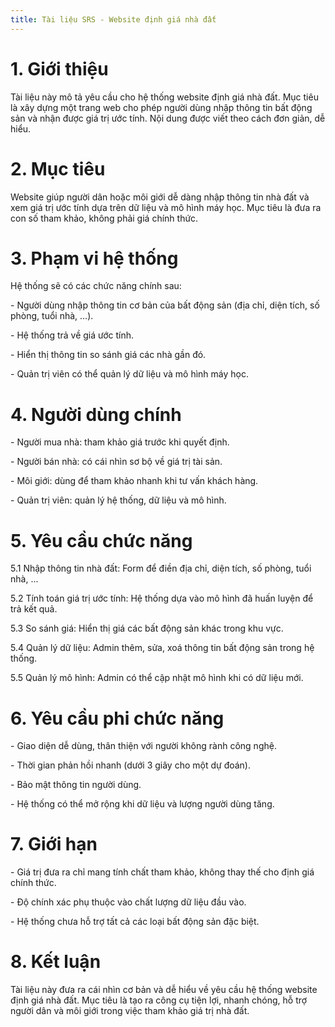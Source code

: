 ```yaml
---
title: Tài liệu SRS - Website định giá nhà đất
---
```


# 1. Giới thiệu

Tài liệu này mô tả yêu cầu cho hệ thống website định giá nhà đất. Mục
tiêu là xây dựng một trang web cho phép người dùng nhập thông tin bất
động sản và nhận được giá trị ước tính. Nội dung được viết theo cách đơn
giản, dễ hiểu.

# 2. Mục tiêu

Website giúp người dân hoặc môi giới dễ dàng nhập thông tin nhà đất và
xem giá trị ước tính dựa trên dữ liệu và mô hình máy học. Mục tiêu là
đưa ra con số tham khảo, không phải giá chính thức.

# 3. Phạm vi hệ thống

Hệ thống sẽ có các chức năng chính sau:

\- Người dùng nhập thông tin cơ bản của bất động sản (địa chỉ, diện
tích, số phòng, tuổi nhà, \...).

\- Hệ thống trả về giá ước tính.

\- Hiển thị thông tin so sánh giá các nhà gần đó.

\- Quản trị viên có thể quản lý dữ liệu và mô hình máy học.

# 4. Người dùng chính

\- Người mua nhà: tham khảo giá trước khi quyết định.

\- Người bán nhà: có cái nhìn sơ bộ về giá trị tài sản.

\- Môi giới: dùng để tham khảo nhanh khi tư vấn khách hàng.

\- Quản trị viên: quản lý hệ thống, dữ liệu và mô hình.

# 5. Yêu cầu chức năng

5.1 Nhập thông tin nhà đất: Form để điền địa chỉ, diện tích, số phòng,
tuổi nhà, \...

5.2 Tính toán giá trị ước tính: Hệ thống dựa vào mô hình đã huấn luyện
để trả kết quả.

5.3 So sánh giá: Hiển thị giá các bất động sản khác trong khu vực.

5.4 Quản lý dữ liệu: Admin thêm, sửa, xoá thông tin bất động sản trong
hệ thống.

5.5 Quản lý mô hình: Admin có thể cập nhật mô hình khi có dữ liệu mới.

# 6. Yêu cầu phi chức năng

\- Giao diện dễ dùng, thân thiện với người không rành công nghệ.

\- Thời gian phản hồi nhanh (dưới 3 giây cho một dự đoán).

\- Bảo mật thông tin người dùng.

\- Hệ thống có thể mở rộng khi dữ liệu và lượng người dùng tăng.

# 7. Giới hạn

\- Giá trị đưa ra chỉ mang tính chất tham khảo, không thay thế cho định
giá chính thức.

\- Độ chính xác phụ thuộc vào chất lượng dữ liệu đầu vào.

\- Hệ thống chưa hỗ trợ tất cả các loại bất động sản đặc biệt.

# 8. Kết luận

Tài liệu này đưa ra cái nhìn cơ bản và dễ hiểu về yêu cầu hệ thống
website định giá nhà đất. Mục tiêu là tạo ra công cụ tiện lợi, nhanh
chóng, hỗ trợ người dân và môi giới trong việc tham khảo giá trị nhà
đất.
